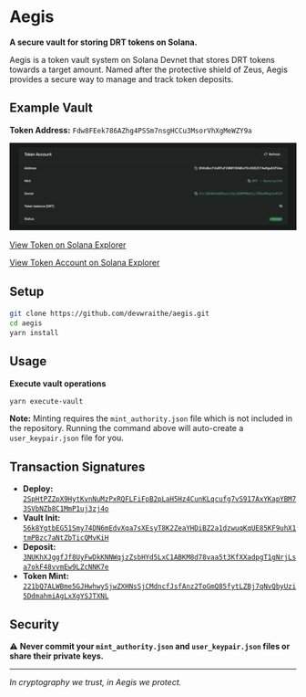 # Aegis

**A secure vault for storing DRT tokens on Solana.**

Aegis is a token vault system on Solana Devnet that stores DRT tokens towards a target amount. Named after the protective shield of Zeus, Aegis provides a secure way to manage and track token deposits.

## Example Vault

**Token Address:** `Fdw8FEek786AZhg4PSSm7nsgHCCu3MsorVhXgMeWZY9a`

![Token Info](./docs/drt-vault.png)

[View Token on Solana Explorer](https://explorer.solana.com/address/Fdw8FEek786AZhg4PSSm7nsgHCCu3MsorVhXgMeWZY9a?cluster=devnet)

[View Token Account on Solana Explorer](https://explorer.solana.com/address/J71W61wARjBNRnPHcY98xu154MtvxDG9z1FDCo9Pump?cluster=devnet)

## Setup

```bash
git clone https://github.com/devwraithe/aegis.git
cd aegis
yarn install
```

## Usage

**Execute vault operations**

```bash
yarn execute-vault
```

**Note:** Minting requires the `mint_authority.json` file which is not included in the repository. Running the command above will auto-create a `user_keypair.json` file for you.

## Transaction Signatures

- **Deploy:** [`2SpHtPZZpX9HytKvnNuMzPxRQFLFiFpB2pLaH5Hz4CunKLqcufg7vS917AxYKapYBM73SVbNZb8C1MmP1uj3zj4o`](https://explorer.solana.com/tx/2SpHtPZZpX9HytKvnNuMzPxRQFLFiFpB2pLaH5Hz4CunKLqcufg7vS917AxYKapYBM73SVbNZb8C1MmP1uj3zj4o?cluster=devnet)
- **Vault Init:** [`56k8YgtbEG51Smy74DN6mEdvXqa7sXEsyT8K2ZeaYHDiBZ2a1dzwuqKqUE85KF9uhX1tmPBzc7aNtZbTicQMvKiH`](https://explorer.solana.com/tx/56k8YgtbEG51Smy74DN6mEdvXqa7sXEsyT8K2ZeaYHDiBZ2a1dzwuqKqUE85KF9uhX1tmPBzc7aNtZbTicQMvKiH?cluster=devnet)
- **Deposit:** [`3NUKhXJggfJf8UyFwDkKNNWqjzZsbHYd5LxC1ABKM8d78vaa5t3KfXXadpgT1gNrjLsa7okF48vvmEw9LZcNNK7e`](https://explorer.solana.com/tx/3NUKhXJggfJf8UyFwDkKNNWqjzZsbHYd5LxC1ABKM8d78vaa5t3KfXXadpgT1gNrjLsa7okF48vvmEw9LZcNNK7e?cluster=devnet)
- **Token Mint:** [`221bQ7ALWBme5GJHwhwySjwZXHNsSjCMdncfJsfAnz2ToGmQ85fytLZBj7qNvQbyUzi5DdmahmiAgLxXgYSJTXNL`](https://explorer.solana.com/tx/221bQ7ALWBme5GJHwhwySjwZXHNsSjCMdncfJsfAnz2ToGmQ85fytLZBj7qNvQbyUzi5DdmahmiAgLxXgYSJTXNL?cluster=devnet)

## Security

⚠️ **Never commit your `mint_authority.json` and `user_keypair.json` files or share their private keys.**

---

_In cryptography we trust, in Aegis we protect._
